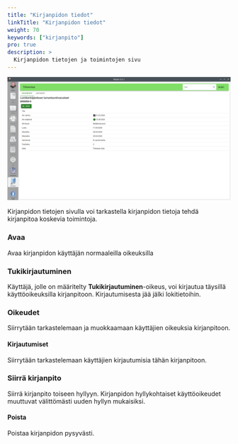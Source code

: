 ```yaml
---
title: "Kirjanpidon tiedot"
linkTitle: "Kirjanpidon tiedot"
weight: 70
keywords: ["kirjanpito"]
pro: true
description: >
  Kirjanpidon tietojen ja toimintojen sivu
---
```


![](/img/fi/toimisto/kirjanpidontiedot.png)

Kirjanpidon tietojen sivulla voi tarkastella kirjanpidon tietoja tehdä kirjanpitoa koskevia toimintoja. 

### Avaa

Avaa kirjanpidon käyttäjän normaaleilla oikeuksilla

### Tukikirjautuminen

Käyttäjä, jolle on määritelty **Tukikirjautuminen**-oikeus, voi kirjautua täysillä käyttöoikeuksilla kirjanpitoon. Kirjautumisesta jää jälki lokitietoihin.

### Oikeudet

Siirrytään tarkastelemaan ja muokkaamaan käyttäjien oikeuksia kirjanpitoon.

#### Kirjautumiset

Siirrytään tarkastelemaan käyttäjien kirjautumisia tähän kirjanpitoon.


### Siirrä kirjanpito

Siirrä kirjanpito toiseen hyllyyn. Kirjanpidon hyllykohtaiset käyttöoikeudet muuttuvat välittömästi uuden hyllyn mukaisiksi.

#### Poista

Poistaa kirjanpidon pysyvästi.

